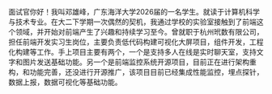面试官你好！我叫邓雄峰，广东海洋大学2026届的一名学生。就读于计算机科学与技术专业。在大二下学期一次偶然的契机，我通过学校的实验室接触到了前端这个领域，并开始对前端产生了兴趣和持续学习至今。曾就职于杭州玳数有限公司，担任前端开发实习生岗位，主要负责低代码构建可视化大屏项目，组件开发，工程化构建等工作。手上项目主要有两个，一个是支持多人在线是实时聊天室，支持文字和图片发送基础功能。另一个是前端监控系统开源项目，目前正在进行架构重构，和功能完善，还没进行开源推广，该项目目前已经集成性能监控，埋点探针，数据上报，数据可视化等基础功能。